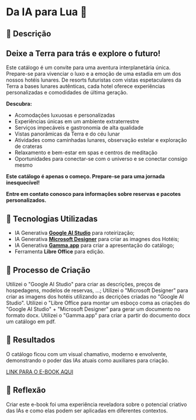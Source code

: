 # Da IA para Lua 🌌

## 📒 Descrição
## Deixe a Terra para trás e explore o futuro!

Este catálogo é um convite para uma aventura interplanetária única. Prepare-se para vivenciar o luxo e a emoção de uma estadia em um dos nossos hotéis lunares. De resorts futuristas com vistas espetaculares da Terra a bases lunares autênticas, cada hotel oferece experiências personalizadas e comodidades de última geração.

**Descubra:**

* Acomodações luxuosas e personalizadas
* Experiências únicas em um ambiente extraterrestre
* Serviços impecáveis e gastronomia de alta qualidade
* Vistas panorâmicas da Terra e do céu lunar
* Atividades como caminhadas lunares, observação estelar e exploração de crateras
* Relaxamento e bem-estar em spas e centros de meditação
* Oportunidades para conectar-se com o universo e se conectar consigo mesmo

**Este catálogo é apenas o começo. Prepare-se para uma jornada inesquecível!**

**Entre em contato conosco para informações sobre reservas e pacotes personalizados.**

## 🤖 Tecnologias Utilizadas
- IA Generativa **[Google AI Studio](https://aistudio.google.com/)** para roteirização;
- IA Generativa **[Microsoft Designer](https://designer.microsoft.com/)** para criar as imagnes dos Hotéis;
- IA Generativa **[Gamma.app](https://gamma.app/)** para criar a apresentação do catálogo;
- Ferramenta **Libre Office** para edição.

## 🧐 Processo de Criação
Utilizei o "Google AI Studio" para criar as descrições, preços de hospedagens, modelos de reservas, ...;
Utilizei o "Microsoft Designer" para criar as imagens dos hotéis utilizando as decrições criadas no "Google AI Studio".
Utilizei o "Libre Office para montar um esboço coma as criações do "Google AI Studio" + "Microsoft Designer" para gerar um documento no formato docx.
Utilizei o "Gamma.app" para criar a partir do documento docx um catálogo em pdf.

## 🚀 Resultados
O catálogo ficou com um visual chamativo, moderno e envolvente, demonstrando o poder das IAs atuais como auxiliares para criação.

[LINK PARA O E-BOOK AQUI]()

## 💭 Reflexão
Criar este e-book foi uma experiência reveladora sobre o potencial criativo das IAs e como elas podem ser aplicadas em diferentes contextos.

